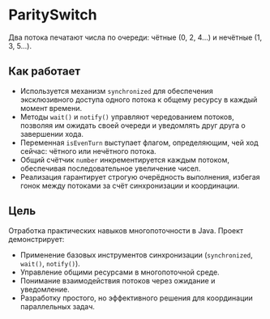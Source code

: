 # ParitySwitch

Два потока печатают числа по очереди: чётные (0, 2, 4...) и нечётные (1, 3, 5...).

## Как работает
- Используется механизм `synchronized` для обеспечения эксклюзивного доступа одного потока к общему ресурсу в каждый момент времени.  
- Методы `wait()` и `notify()` управляют чередованием потоков, позволяя им ожидать своей очереди и уведомлять друг друга о завершении хода.  
- Переменная `isEvenTurn` выступает флагом, определяющим, чей ход сейчас: чётного или нечётного потока.  
- Общий счётчик `number` инкрементируется каждым потоком, обеспечивая последовательное увеличение чисел.  
- Реализация гарантирует строгую очерёдность выполнения, избегая гонок между потоками за счёт синхронизации и координации.

## Цель
Отработка практических навыков многопоточности в Java. Проект демонстрирует:  
- Применение базовых инструментов синхронизации (`synchronized`, `wait()`, `notify()`).  
- Управление общими ресурсами в многопоточной среде.  
- Понимание взаимодействия потоков через ожидание и уведомление.  
- Разработку простого, но эффективного решения для координации параллельных задач.
